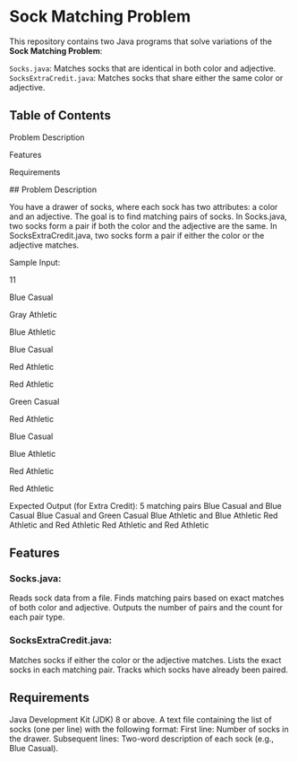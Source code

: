 # Sock Matching Problem
This repository contains two Java programs that solve variations of the **Sock Matching Problem**:

`Socks.java`: Matches socks that are identical in both color and adjective.
`SocksExtraCredit.java`: Matches socks that share either the same color or adjective.

## Table of Contents
<p>Problem Description</p>
<p>Features</p>
<p>Requirements</p>
## Problem Description
<p> You have a drawer of socks, where each sock has two attributes: a color and an adjective. The goal is to find matching pairs of socks.
In Socks.java, two socks form a pair if both the color and the adjective are the same.
In SocksExtraCredit.java, two socks form a pair if either the color or the adjective matches.</p>

<p>Sample Input:
<p>11</p>
<p>Blue Casual</p>
<p>Gray Athletic</p>
<p>Blue Athletic</p>
<p>Blue Casual</p>
<p>Red Athletic</p>
<p>Red Athletic</p>
<p>Green Casual</p>
<p>Red Athletic</p>
<p>Blue Casual</p>
<p>Blue Athletic</p>
<p>Red Athletic</p>
<p>Red Athletic</p>
</p>

<p>Expected Output (for Extra Credit):
5 matching pairs
Blue Casual and Blue Casual
Blue Casual and Green Casual
Blue Athletic and Blue Athletic
Red Athletic and Red Athletic
Red Athletic and Red Athletic
</p>

## Features
### Socks.java:
Reads sock data from a file.
Finds matching pairs based on exact matches of both color and adjective.
Outputs the number of pairs and the count for each pair type.

### SocksExtraCredit.java:
Matches socks if either the color or the adjective matches.
Lists the exact socks in each matching pair.
Tracks which socks have already been paired.

## Requirements
<p>Java Development Kit (JDK) 8 or above.
A text file containing the list of socks (one per line) with the following format:
First line: Number of socks in the drawer.
Subsequent lines: Two-word description of each sock (e.g., Blue Casual).
</p>

